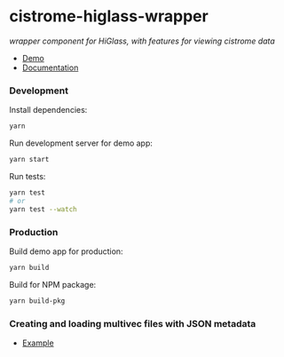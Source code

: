 # cistrome-higlass-wrapper

_wrapper component for HiGlass, with features for viewing cistrome data_

- [Demo](https://hms-dbmi.github.io/cistrome-higlass-wrapper/)
- [Documentation](https://hms-dbmi.github.io/cistrome-higlass-wrapper/docs/)

### Development

Install dependencies:

```sh
yarn
```

Run development server for demo app:

```sh
yarn start
```

Run tests:

```sh
yarn test
# or
yarn test --watch
```

### Production

Build demo app for production:

```sh
yarn build
```

Build for NPM package:

```sh
yarn build-pkg
```

### Creating and loading multivec files with JSON metadata

- [Example](https://github.com/keller-mark/clodius-cistrome-example)